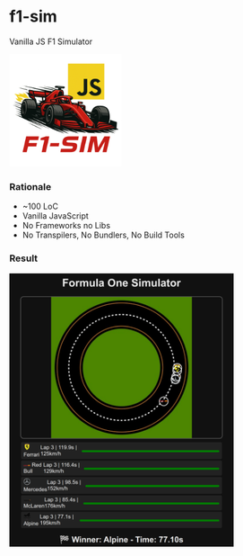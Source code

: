 # f1-sim

Vanilla JS F1 Simulator

<img src="f1-sim.png" width="200" >

### Rationale

* ~100 LoC
* Vanilla JavaScript
* No Frameworks no Libs
* No Transpilers, No Bundlers, No Build Tools

### Result

<img src="f1sim-results.png" width="400" >